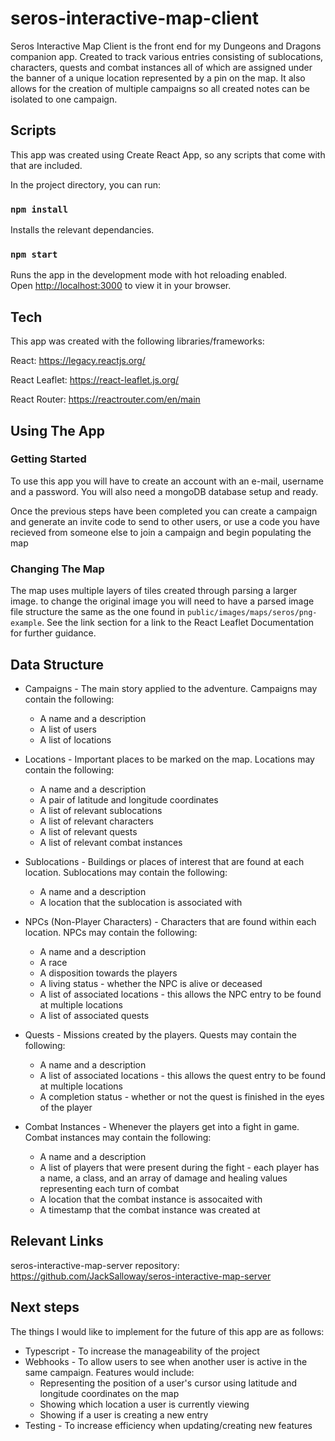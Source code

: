 # seros-interactive-map-client

Seros Interactive Map Client is the front end for my Dungeons and Dragons companion app. Created to track various entries consisting of sublocations, characters, quests and combat instances all of which are assigned under the banner of a unique location represented by a pin on the map. It also allows for the creation of multiple campaigns so all created notes can be isolated to one campaign.

## Scripts

This app was created using Create React App, so any scripts that come with that are included. 

In the project directory, you can run:

### `npm install`

Installs the relevant dependancies.

### `npm start`

Runs the app in the development mode with hot reloading enabled.\
Open [http://localhost:3000](http://localhost:3000) to view it in your browser.

## Tech

This app was created with the following libraries/frameworks:

React: https://legacy.reactjs.org/

React Leaflet: https://react-leaflet.js.org/

React Router: https://reactrouter.com/en/main

## Using The App

### Getting Started
To use this app you will have to create an account with an e-mail, username and a password. You will also need a mongoDB database setup and ready. 

Once the previous steps have been completed you can create a campaign and generate an invite code to send to other users, or use a code you have recieved from someone else to join a campaign and begin populating the map

### Changing The Map
The map uses multiple layers of tiles created through parsing a larger image. to change the original image you will need to have a parsed image file structure the same as the one found in `public/images/maps/seros/png-example`. See the link section for a link to the React Leaflet Documentation for further guidance.

## Data Structure

- Campaigns - The main story applied to the adventure. Campaigns may contain the following:
  - A name and a description
  - A list of users
  - A list of locations

- Locations - Important places to be marked on the map. Locations may contain the following:
  - A name and a description
  - A pair of latitude and longitude coordinates
  - A list of relevant sublocations
  - A list of relevant characters
  - A list of relevant quests
  - A list of relevant combat instances

- Sublocations - Buildings or places of interest that are found at each location. Sublocations may contain the following:
  - A name and a description
  - A location that the sublocation is associated with

- NPCs (Non-Player Characters) - Characters that are found within each location. NPCs may contain the following:
  - A name and a description
  - A race
  - A disposition towards the players
  - A living status - whether the NPC is alive or deceased
  - A list of associated locations - this allows the NPC entry to be found at multiple locations
  - A list of associated quests

- Quests - Missions created by the players. Quests may contain the following:
  - A name and a description
  - A list of associated locations - this allows the quest entry to be found at multiple locations
  - A completion status - whether or not the quest is finished in the eyes of the player

- Combat Instances - Whenever the players get into a fight in game. Combat instances may contain the following:
  - A name and a description
  - A list of players that were present during the fight - each player has a name, a class, and an array of damage and healing values representing each turn of combat
  - A location that the combat instance is assocaited with
  - A timestamp that the combat instance was created at

## Relevant Links

seros-interactive-map-server repository: https://github.com/JackSalloway/seros-interactive-map-server



## Next steps

The things I would like to implement for the future of this app are as follows:

- Typescript - To increase the manageability of the project
- Webhooks - To allow users to see when another user is active in the same campaign. Features would include:
  -  Representing the position of a user's cursor using latitude and longitude coordinates on the map
  -  Showing which location a user is currently viewing
  -  Showing if a user is creating a new entry
- Testing - To increase efficiency when updating/creating new features
  


